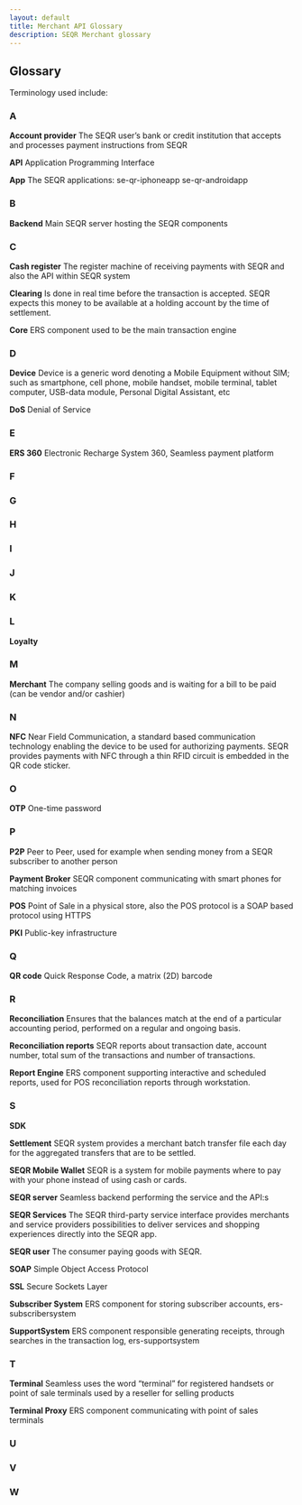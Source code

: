 ```yaml
---
layout: default
title: Merchant API Glossary
description: SEQR Merchant glossary
---
```


## Glossary

Terminology used include: 

### A
**Account provider**
The SEQR user’s bank or credit institution that accepts and processes payment instructions from SEQR

**API**
Application Programming Interface

**App**
The SEQR applications: se-qr-iphoneapp se-qr-androidapp
### B

**Backend**
Main SEQR server hosting the SEQR components
### C

**Cash register**
The register machine of receiving payments with SEQR and also the API within SEQR system


**Clearing**
Is done in real time before the transaction is accepted. SEQR expects this money to be available at a holding account by the time of settlement.

**Core**
ERS component used to be the main transaction engine

### D
**Device**
Device is a generic word denoting a Mobile Equipment without SIM; such as smartphone, cell phone, mobile handset, mobile terminal, tablet computer, USB-data module, Personal Digital Assistant, etc

**DoS**
Denial of Service

### E
**ERS 360**
Electronic Recharge System 360, Seamless payment platform  

### F


### G


### H


### I


### J


### K


### L
**Loyalty**


### M
**Merchant**
The company selling goods and is waiting for a bill to be paid (can be vendor and/or cashier)


### N
**NFC**
Near Field Communication, a standard based communication technology enabling the device to be used for authorizing payments. SEQR provides payments with NFC through a thin RFID circuit is embedded in the QR code sticker.


### O
**OTP**
One-time password


### P
**P2P**
Peer to Peer, used for example when sending money from a SEQR subscriber to another person

**Payment Broker**
SEQR component communicating with smart phones for matching invoices

**POS**
Point of Sale in a physical store, also the POS protocol is a SOAP based protocol using HTTPS

**PKI**
Public-key infrastructure

### Q
**QR code**
Quick Response Code, a matrix (2D) barcode


### R
**Reconciliation**
Ensures that the balances match at the end of a particular accounting period, performed on a regular and ongoing basis.

**Reconciliation reports**
SEQR reports about transaction date, account number, total sum of the transactions and number of transactions.

**Report Engine**
ERS component supporting interactive and scheduled reports, used for POS reconciliation reports through workstation.

### S
**SDK**

**Settlement**
SEQR system provides a merchant batch transfer file each day for the aggregated transfers that are to be settled.

**SEQR Mobile Wallet**
SEQR is a system for mobile payments where to pay with your phone instead of using cash or cards.

**SEQR server**
Seamless backend performing the service and the API:s

**SEQR Services**
The SEQR third-party service interface provides merchants and service providers possibilities to deliver services and shopping experiences directly into the SEQR app.

**SEQR user**
The consumer paying goods with SEQR.

**SOAP**
Simple Object Access Protocol

**SSL**
Secure Sockets Layer

**Subscriber System**
ERS component for storing subscriber accounts, ers-subscribersystem

**SupportSystem**
ERS component responsible generating receipts, through searches in the transaction log, ers-supportsystem

### T
**Terminal**
Seamless uses the word “terminal” for registered handsets or point of sale terminals used by a reseller for selling products

**Terminal Proxy**
ERS component communicating with point of sales terminals

### U


### V


### W

